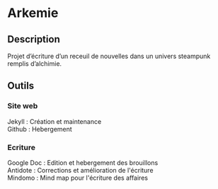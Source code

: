 # Arkemie

## Description

Projet d’écriture d’un receuil de nouvelles dans un univers steampunk remplis d’alchimie.  

## Outils 

### Site web

Jekyll : Création et maintenance  
Github : Hebergement   

### Ecriture

Google Doc : Edition et hebergement des brouillons  
Antidote : Corrections et amélioration de l'écriture  
Mindomo : Mind map pour l'écriture des affaires  

